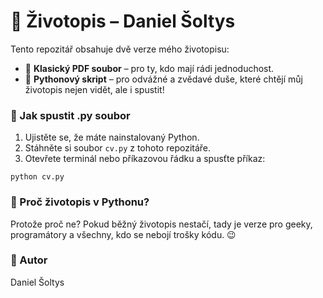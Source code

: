 <h1>📜 Životopis – Daniel Šoltys</h1>

Tento repozitář obsahuje dvě verze mého životopisu:
<ul>
  <li>📄 <b>Klasický PDF soubor</b> – pro ty, kdo mají rádi jednoduchost.</li>
  <li>🐍 <b>Pythonový skript</b> – pro odvážné a zvědavé duše, které chtějí můj životopis nejen vidět, ale i spustit!</li> </ul>

<h3>🚀 Jak spustit .py soubor</h3>
<ol>
  <li>Ujistěte se, že máte nainstalovaný Python.</li>
  <li>Stáhněte si soubor <code>cv.py</code> z tohoto repozitáře.</li>
  <li>Otevřete terminál nebo příkazovou řádku a spusťte příkaz:</li>
</ol>
<pre><code>python cv.py</code></pre>

<h3>🤔 Proč životopis v Pythonu?</h3>
Protože proč ne? Pokud běžný životopis nestačí, tady je verze pro geeky, programátory a všechny, kdo se nebojí trošky kódu. 😉

<h3>👤 Autor</h3>
Daniel Šoltys
